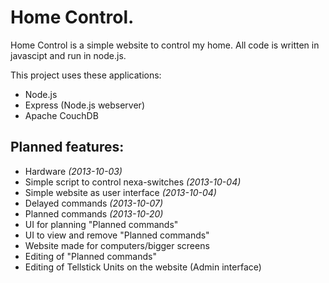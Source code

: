 Home Control.
============
Home Control is a simple website to control my home. All code is written in javascipt and run in node.js.

This project uses these applications:
 * Node.js
 * Express (Node.js webserver)
 * Apache CouchDB
 
 Planned features:
 -----------------
- Hardware *(2013-10-03)*
- Simple script to control nexa-switches *(2013-10-04)*
- Simple website as user interface *(2013-10-04)*
- Delayed commands *(2013-10-07)*
- Planned commands *(2013-10-20)*
- UI for planning "Planned commands"
- UI to view and remove "Planned commands"
- Website made for computers/bigger screens
- Editing of "Planned commands"
- Editing of Tellstick Units on the website (Admin interface)
